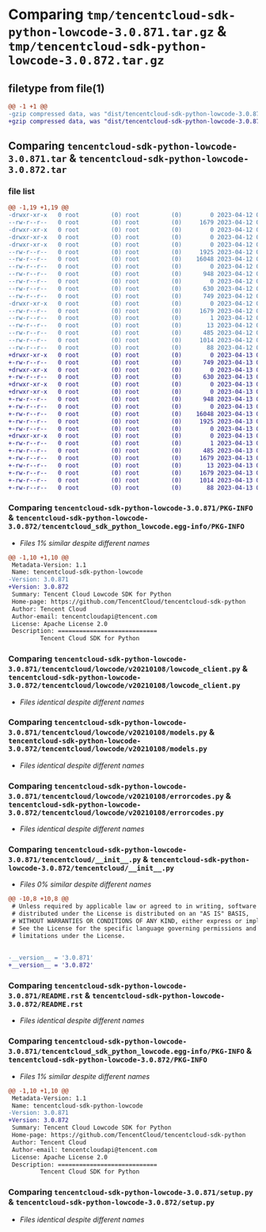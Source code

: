 # Comparing `tmp/tencentcloud-sdk-python-lowcode-3.0.871.tar.gz` & `tmp/tencentcloud-sdk-python-lowcode-3.0.872.tar.gz`

## filetype from file(1)

```diff
@@ -1 +1 @@
-gzip compressed data, was "dist/tencentcloud-sdk-python-lowcode-3.0.871.tar", last modified: Wed Apr 12 00:29:14 2023, max compression
+gzip compressed data, was "dist/tencentcloud-sdk-python-lowcode-3.0.872.tar", last modified: Thu Apr 13 00:45:12 2023, max compression
```

## Comparing `tencentcloud-sdk-python-lowcode-3.0.871.tar` & `tencentcloud-sdk-python-lowcode-3.0.872.tar`

### file list

```diff
@@ -1,19 +1,19 @@
-drwxr-xr-x   0 root         (0) root         (0)        0 2023-04-12 00:29:14.000000 tencentcloud-sdk-python-lowcode-3.0.871/
--rw-r--r--   0 root         (0) root         (0)     1679 2023-04-12 00:29:14.000000 tencentcloud-sdk-python-lowcode-3.0.871/PKG-INFO
-drwxr-xr-x   0 root         (0) root         (0)        0 2023-04-12 00:29:14.000000 tencentcloud-sdk-python-lowcode-3.0.871/tencentcloud/
-drwxr-xr-x   0 root         (0) root         (0)        0 2023-04-12 00:29:14.000000 tencentcloud-sdk-python-lowcode-3.0.871/tencentcloud/lowcode/
-drwxr-xr-x   0 root         (0) root         (0)        0 2023-04-12 00:29:14.000000 tencentcloud-sdk-python-lowcode-3.0.871/tencentcloud/lowcode/v20210108/
--rw-r--r--   0 root         (0) root         (0)     1925 2023-04-12 00:29:13.000000 tencentcloud-sdk-python-lowcode-3.0.871/tencentcloud/lowcode/v20210108/lowcode_client.py
--rw-r--r--   0 root         (0) root         (0)    16048 2023-04-12 00:29:13.000000 tencentcloud-sdk-python-lowcode-3.0.871/tencentcloud/lowcode/v20210108/models.py
--rw-r--r--   0 root         (0) root         (0)        0 2023-04-12 00:29:13.000000 tencentcloud-sdk-python-lowcode-3.0.871/tencentcloud/lowcode/v20210108/__init__.py
--rw-r--r--   0 root         (0) root         (0)      948 2023-04-12 00:29:13.000000 tencentcloud-sdk-python-lowcode-3.0.871/tencentcloud/lowcode/v20210108/errorcodes.py
--rw-r--r--   0 root         (0) root         (0)        0 2023-04-12 00:29:13.000000 tencentcloud-sdk-python-lowcode-3.0.871/tencentcloud/lowcode/__init__.py
--rw-r--r--   0 root         (0) root         (0)      630 2023-04-12 00:29:13.000000 tencentcloud-sdk-python-lowcode-3.0.871/tencentcloud/__init__.py
--rw-r--r--   0 root         (0) root         (0)      749 2023-04-12 00:29:13.000000 tencentcloud-sdk-python-lowcode-3.0.871/README.rst
-drwxr-xr-x   0 root         (0) root         (0)        0 2023-04-12 00:29:14.000000 tencentcloud-sdk-python-lowcode-3.0.871/tencentcloud_sdk_python_lowcode.egg-info/
--rw-r--r--   0 root         (0) root         (0)     1679 2023-04-12 00:29:14.000000 tencentcloud-sdk-python-lowcode-3.0.871/tencentcloud_sdk_python_lowcode.egg-info/PKG-INFO
--rw-r--r--   0 root         (0) root         (0)        1 2023-04-12 00:29:14.000000 tencentcloud-sdk-python-lowcode-3.0.871/tencentcloud_sdk_python_lowcode.egg-info/dependency_links.txt
--rw-r--r--   0 root         (0) root         (0)       13 2023-04-12 00:29:14.000000 tencentcloud-sdk-python-lowcode-3.0.871/tencentcloud_sdk_python_lowcode.egg-info/top_level.txt
--rw-r--r--   0 root         (0) root         (0)      485 2023-04-12 00:29:14.000000 tencentcloud-sdk-python-lowcode-3.0.871/tencentcloud_sdk_python_lowcode.egg-info/SOURCES.txt
--rw-r--r--   0 root         (0) root         (0)     1014 2023-04-12 00:29:13.000000 tencentcloud-sdk-python-lowcode-3.0.871/setup.py
--rw-r--r--   0 root         (0) root         (0)       88 2023-04-12 00:29:14.000000 tencentcloud-sdk-python-lowcode-3.0.871/setup.cfg
+drwxr-xr-x   0 root         (0) root         (0)        0 2023-04-13 00:45:12.000000 tencentcloud-sdk-python-lowcode-3.0.872/
+-rw-r--r--   0 root         (0) root         (0)      749 2023-04-13 00:45:12.000000 tencentcloud-sdk-python-lowcode-3.0.872/README.rst
+drwxr-xr-x   0 root         (0) root         (0)        0 2023-04-13 00:45:12.000000 tencentcloud-sdk-python-lowcode-3.0.872/tencentcloud/
+-rw-r--r--   0 root         (0) root         (0)      630 2023-04-13 00:45:12.000000 tencentcloud-sdk-python-lowcode-3.0.872/tencentcloud/__init__.py
+drwxr-xr-x   0 root         (0) root         (0)        0 2023-04-13 00:45:12.000000 tencentcloud-sdk-python-lowcode-3.0.872/tencentcloud/lowcode/
+drwxr-xr-x   0 root         (0) root         (0)        0 2023-04-13 00:45:12.000000 tencentcloud-sdk-python-lowcode-3.0.872/tencentcloud/lowcode/v20210108/
+-rw-r--r--   0 root         (0) root         (0)      948 2023-04-13 00:45:12.000000 tencentcloud-sdk-python-lowcode-3.0.872/tencentcloud/lowcode/v20210108/errorcodes.py
+-rw-r--r--   0 root         (0) root         (0)        0 2023-04-13 00:45:12.000000 tencentcloud-sdk-python-lowcode-3.0.872/tencentcloud/lowcode/v20210108/__init__.py
+-rw-r--r--   0 root         (0) root         (0)    16048 2023-04-13 00:45:12.000000 tencentcloud-sdk-python-lowcode-3.0.872/tencentcloud/lowcode/v20210108/models.py
+-rw-r--r--   0 root         (0) root         (0)     1925 2023-04-13 00:45:12.000000 tencentcloud-sdk-python-lowcode-3.0.872/tencentcloud/lowcode/v20210108/lowcode_client.py
+-rw-r--r--   0 root         (0) root         (0)        0 2023-04-13 00:45:12.000000 tencentcloud-sdk-python-lowcode-3.0.872/tencentcloud/lowcode/__init__.py
+drwxr-xr-x   0 root         (0) root         (0)        0 2023-04-13 00:45:12.000000 tencentcloud-sdk-python-lowcode-3.0.872/tencentcloud_sdk_python_lowcode.egg-info/
+-rw-r--r--   0 root         (0) root         (0)        1 2023-04-13 00:45:12.000000 tencentcloud-sdk-python-lowcode-3.0.872/tencentcloud_sdk_python_lowcode.egg-info/dependency_links.txt
+-rw-r--r--   0 root         (0) root         (0)      485 2023-04-13 00:45:12.000000 tencentcloud-sdk-python-lowcode-3.0.872/tencentcloud_sdk_python_lowcode.egg-info/SOURCES.txt
+-rw-r--r--   0 root         (0) root         (0)     1679 2023-04-13 00:45:12.000000 tencentcloud-sdk-python-lowcode-3.0.872/tencentcloud_sdk_python_lowcode.egg-info/PKG-INFO
+-rw-r--r--   0 root         (0) root         (0)       13 2023-04-13 00:45:12.000000 tencentcloud-sdk-python-lowcode-3.0.872/tencentcloud_sdk_python_lowcode.egg-info/top_level.txt
+-rw-r--r--   0 root         (0) root         (0)     1679 2023-04-13 00:45:12.000000 tencentcloud-sdk-python-lowcode-3.0.872/PKG-INFO
+-rw-r--r--   0 root         (0) root         (0)     1014 2023-04-13 00:45:12.000000 tencentcloud-sdk-python-lowcode-3.0.872/setup.py
+-rw-r--r--   0 root         (0) root         (0)       88 2023-04-13 00:45:12.000000 tencentcloud-sdk-python-lowcode-3.0.872/setup.cfg
```

### Comparing `tencentcloud-sdk-python-lowcode-3.0.871/PKG-INFO` & `tencentcloud-sdk-python-lowcode-3.0.872/tencentcloud_sdk_python_lowcode.egg-info/PKG-INFO`

 * *Files 1% similar despite different names*

```diff
@@ -1,10 +1,10 @@
 Metadata-Version: 1.1
 Name: tencentcloud-sdk-python-lowcode
-Version: 3.0.871
+Version: 3.0.872
 Summary: Tencent Cloud Lowcode SDK for Python
 Home-page: https://github.com/TencentCloud/tencentcloud-sdk-python
 Author: Tencent Cloud
 Author-email: tencentcloudapi@tencent.com
 License: Apache License 2.0
 Description: ============================
         Tencent Cloud SDK for Python
```

### Comparing `tencentcloud-sdk-python-lowcode-3.0.871/tencentcloud/lowcode/v20210108/lowcode_client.py` & `tencentcloud-sdk-python-lowcode-3.0.872/tencentcloud/lowcode/v20210108/lowcode_client.py`

 * *Files identical despite different names*

### Comparing `tencentcloud-sdk-python-lowcode-3.0.871/tencentcloud/lowcode/v20210108/models.py` & `tencentcloud-sdk-python-lowcode-3.0.872/tencentcloud/lowcode/v20210108/models.py`

 * *Files identical despite different names*

### Comparing `tencentcloud-sdk-python-lowcode-3.0.871/tencentcloud/lowcode/v20210108/errorcodes.py` & `tencentcloud-sdk-python-lowcode-3.0.872/tencentcloud/lowcode/v20210108/errorcodes.py`

 * *Files identical despite different names*

### Comparing `tencentcloud-sdk-python-lowcode-3.0.871/tencentcloud/__init__.py` & `tencentcloud-sdk-python-lowcode-3.0.872/tencentcloud/__init__.py`

 * *Files 0% similar despite different names*

```diff
@@ -10,8 +10,8 @@
 # Unless required by applicable law or agreed to in writing, software
 # distributed under the License is distributed on an "AS IS" BASIS,
 # WITHOUT WARRANTIES OR CONDITIONS OF ANY KIND, either express or implied.
 # See the License for the specific language governing permissions and
 # limitations under the License.
 
 
-__version__ = '3.0.871'
+__version__ = '3.0.872'
```

### Comparing `tencentcloud-sdk-python-lowcode-3.0.871/README.rst` & `tencentcloud-sdk-python-lowcode-3.0.872/README.rst`

 * *Files identical despite different names*

### Comparing `tencentcloud-sdk-python-lowcode-3.0.871/tencentcloud_sdk_python_lowcode.egg-info/PKG-INFO` & `tencentcloud-sdk-python-lowcode-3.0.872/PKG-INFO`

 * *Files 1% similar despite different names*

```diff
@@ -1,10 +1,10 @@
 Metadata-Version: 1.1
 Name: tencentcloud-sdk-python-lowcode
-Version: 3.0.871
+Version: 3.0.872
 Summary: Tencent Cloud Lowcode SDK for Python
 Home-page: https://github.com/TencentCloud/tencentcloud-sdk-python
 Author: Tencent Cloud
 Author-email: tencentcloudapi@tencent.com
 License: Apache License 2.0
 Description: ============================
         Tencent Cloud SDK for Python
```

### Comparing `tencentcloud-sdk-python-lowcode-3.0.871/setup.py` & `tencentcloud-sdk-python-lowcode-3.0.872/setup.py`

 * *Files identical despite different names*

